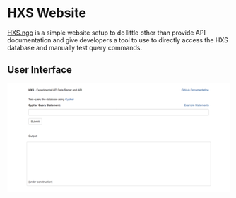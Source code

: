 # HXS Website

[HXS.ngo](http://hxs.ngo) is a simple website setup to do little other than provide API documentation and give developers a tool to use to directly access the HXS database and manually test query commands.

## User Interface

![HXS UI](https://github.com/HXS-API/Website/blob/master/HSX_UI.png)
